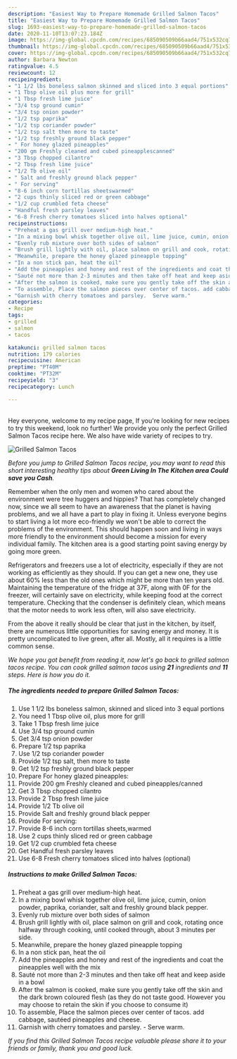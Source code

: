 ```yaml
---
description: "Easiest Way to Prepare Homemade Grilled Salmon Tacos"
title: "Easiest Way to Prepare Homemade Grilled Salmon Tacos"
slug: 1693-easiest-way-to-prepare-homemade-grilled-salmon-tacos
date: 2020-11-10T13:07:23.184Z
image: https://img-global.cpcdn.com/recipes/685090509b66aad4/751x532cq70/grilled-salmon-tacos-recipe-main-photo.jpg
thumbnail: https://img-global.cpcdn.com/recipes/685090509b66aad4/751x532cq70/grilled-salmon-tacos-recipe-main-photo.jpg
cover: https://img-global.cpcdn.com/recipes/685090509b66aad4/751x532cq70/grilled-salmon-tacos-recipe-main-photo.jpg
author: Barbara Newton
ratingvalue: 4.5
reviewcount: 12
recipeingredient:
- "1 1/2 lbs boneless salmon skinned and sliced into 3 equal portions"
- "1 Tbsp olive oil plus more for grill"
- "1 Tbsp fresh lime juice"
- "3/4 tsp ground cumin"
- "3/4 tsp onion powder"
- "1/2 tsp paprika"
- "1/2 tsp coriander powder"
- "1/2 tsp salt then more to taste"
- "1/2 tsp freshly ground black pepper"
- " For honey glazed pineapples"
- "200 gm Freshly cleaned and cubed pineapplescanned"
- "3 Tbsp chopped cilantro"
- "2 Tbsp fresh lime juice"
- "1/2 Tb olive oil"
- " Salt and freshly ground black pepper"
- " For serving"
- "8-6 inch corn tortillas sheetswarmed"
- "2 cups thinly sliced red or green cabbage"
- "1/2 cup crumbled feta cheese"
- "Handful fresh parsley leaves"
- "6-8 Fresh cherry tomatoes sliced into halves optional"
recipeinstructions:
- "Preheat a gas grill over medium-high heat."
- "In a mixing bowl whisk together olive oil, lime juice, cumin, onion powder, paprika, coriander, salt and freshly ground black pepper."
- "Evenly rub mixture over both sides of salmon"
- "Brush grill lightly with oil, place salmon on grill and cook, rotating once halfway through cooking, until cooked through, about 3 minutes per side."
- "Meanwhile, prepare the honey glazed pineapple topping"
- "In a non stick pan, heat the oil"
- "Add the pineapples and honey and rest of the ingredients and coat the pineapples well with the mix"
- "Sauté not more than 2-3 minutes and then take off heat and keep aside in a bowl"
- "After the salmon is cooked, make sure you gently take off the skin and the dark brown coloured flesh (as they do not taste good. However you may choose to retain the skin if you choose to consume it)"
- "To assemble, Place the salmon pieces over center of tacos. add cabbage, sautéed pineapples and cheese."
- "Garnish with cherry tomatoes and parsley.  Serve warm."
categories:
- Recipe
tags:
- grilled
- salmon
- tacos

katakunci: grilled salmon tacos 
nutrition: 179 calories
recipecuisine: American
preptime: "PT40M"
cooktime: "PT32M"
recipeyield: "3"
recipecategory: Lunch

---
```

<br>
Hey everyone, welcome to my recipe page, If you're looking for new recipes to try this weekend, look no further! We provide you only the perfect Grilled Salmon Tacos recipe here. We also have wide variety of recipes to try.
<br>


![Grilled Salmon Tacos](https://img-global.cpcdn.com/recipes/685090509b66aad4/751x532cq70/grilled-salmon-tacos-recipe-main-photo.jpg)

<i>Before you jump to Grilled Salmon Tacos recipe, you may want to read this short interesting healthy tips about 
<strong>Green Living In The Kitchen area Could save you Cash</strong>.</i>
</br>

Remember when the only men and women who cared about the environment were tree huggers and hippies? That has completely changed now, since we all seem to have an awareness that the planet is having problems, and we all have a part to play in fixing it. Unless everyone begins to start living a lot more eco-friendly we won't be able to correct the problems of the environment. This should happen soon and living in ways more friendly to the environment should become a mission for every individual family. The kitchen area is a good starting point saving energy by going more green.

Refrigerators and freezers use a lot of electricity, especially if they are not working as efficiently as they should. If you can get a new one, they use about 60% less than the old ones which might be more than ten years old. Maintaining the temperature of the fridge at 37F, along with 0F for the freezer, will certainly save on electricity, while keeping food at the correct temperature. Checking that the condenser is definitely clean, which means that the motor needs to work less often, will also save electricity.

From the above it really should be clear that just in the kitchen, by itself, there are numerous little opportunities for saving energy and money. It is pretty uncomplicated to live green, after all. Mostly, all it requires is a little common sense.


<i>We hope you got benefit from reading it, now let's go back to grilled salmon tacos recipe. You can cook grilled salmon tacos using <strong>21</strong> ingredients and <strong>11</strong> steps. Here is how you do it.
</i>

##### The ingredients needed to prepare Grilled Salmon Tacos:

1. Use 1 1/2 lbs boneless salmon, skinned and sliced into 3 equal portions
1. You need 1 Tbsp olive oil, plus more for grill
1. Take 1 Tbsp fresh lime juice
1. Use 3/4 tsp ground cumin
1. Get 3/4 tsp onion powder
1. Prepare 1/2 tsp paprika
1. Use 1/2 tsp coriander powder
1. Provide 1/2 tsp salt, then more to taste
1. Get 1/2 tsp freshly ground black pepper
1. Prepare  For honey glazed pineapples:
1. Provide 200 gm Freshly cleaned and cubed pineapples/canned
1. Get 3 Tbsp chopped cilantro
1. Provide 2 Tbsp fresh lime juice
1. Provide 1/2 Tb olive oil
1. Provide  Salt and freshly ground black pepper
1. Provide  For serving:
1. Provide 8-6 inch corn tortillas sheets,warmed
1. Use 2 cups thinly sliced red or green cabbage
1. Get 1/2 cup crumbled feta cheese
1. Get Handful fresh parsley leaves
1. Use 6-8 Fresh cherry tomatoes sliced into halves (optional)


##### Instructions to make Grilled Salmon Tacos:

1. Preheat a gas grill over medium-high heat.
1. In a mixing bowl whisk together olive oil, lime juice, cumin, onion powder, paprika, coriander, salt and freshly ground black pepper.
1. Evenly rub mixture over both sides of salmon
1. Brush grill lightly with oil, place salmon on grill and cook, rotating once halfway through cooking, until cooked through, about 3 minutes per side.
1. Meanwhile, prepare the honey glazed pineapple topping
1. In a non stick pan, heat the oil
1. Add the pineapples and honey and rest of the ingredients and coat the pineapples well with the mix
1. Sauté not more than 2-3 minutes and then take off heat and keep aside in a bowl
1. After the salmon is cooked, make sure you gently take off the skin and the dark brown coloured flesh (as they do not taste good. However you may choose to retain the skin if you choose to consume it)
1. To assemble, Place the salmon pieces over center of tacos. add cabbage, sautéed pineapples and cheese.
1. Garnish with cherry tomatoes and parsley.  - Serve warm.


<i>If you find this Grilled Salmon Tacos recipe valuable please share it to your friends or family, thank you and good luck.</i>
